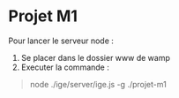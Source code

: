 Projet M1
=========
Pour lancer le serveur node :   
1.  Se placer dans le dossier www de wamp   
2.  Executer la commande :
> node ./ige/server/ige.js -g ./projet-m1


